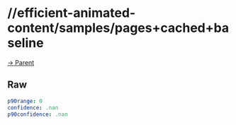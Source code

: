 
# //efficient-animated-content/samples/pages+cached+baseline

[→ Parent](../..)


## Raw


```yaml
p90range: 0
confidence: .nan
p90confidence: .nan

```

